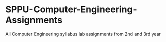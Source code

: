 # SPPU-Computer-Engineering-Assignments
All Computer Engineering syllabus lab assignments from 2nd and 3rd year
